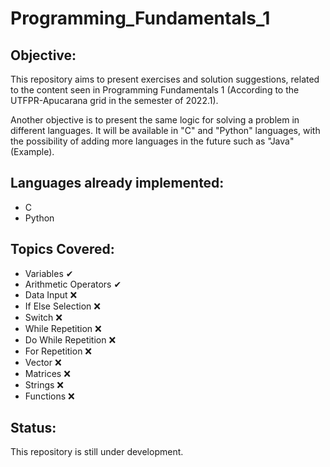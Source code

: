 # Programming_Fundamentals_1

## Objective:

This repository aims to present exercises and solution suggestions, related to the content seen in Programming Fundamentals 1 (According to the UTFPR-Apucarana grid in the semester of 2022.1).

Another objective is to present the same logic for solving a problem in different languages. It will be available in "C" and "Python" languages, with the possibility of adding more languages in the future such as "Java" (Example).


## Languages already implemented:

* C
* Python


## Topics Covered:

* Variables ✔
* Arithmetic Operators ✔
* Data Input ❌
* If Else Selection ❌
* Switch ❌
* While Repetition ❌
* Do While Repetition ❌
* For Repetition ❌
* Vector ❌
* Matrices ❌
* Strings ❌
* Functions ❌


## Status:
This repository is still under development.
